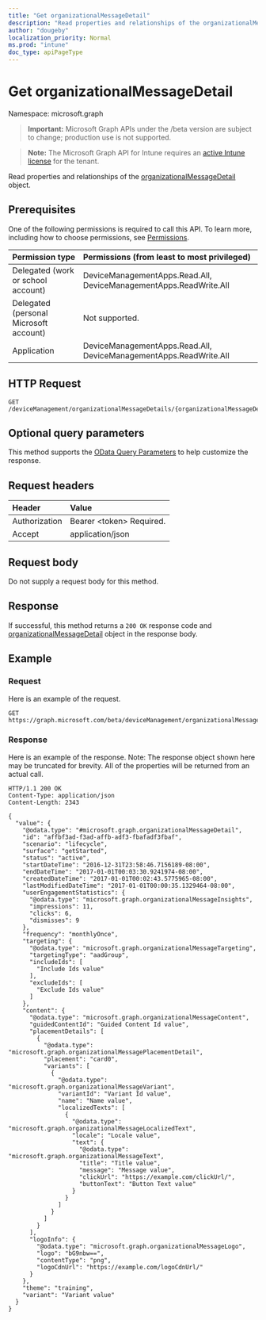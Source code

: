 ```yaml
---
title: "Get organizationalMessageDetail"
description: "Read properties and relationships of the organizationalMessageDetail object."
author: "dougeby"
localization_priority: Normal
ms.prod: "intune"
doc_type: apiPageType
---
```


# Get organizationalMessageDetail

Namespace: microsoft.graph

> **Important:** Microsoft Graph APIs under the /beta version are subject to change; production use is not supported.

> **Note:** The Microsoft Graph API for Intune requires an [active Intune license](https://go.microsoft.com/fwlink/?linkid=839381) for the tenant.

Read properties and relationships of the [organizationalMessageDetail](../resources/intune-partnerintegration-organizationalmessagedetail.md) object.

## Prerequisites
One of the following permissions is required to call this API. To learn more, including how to choose permissions, see [Permissions](/graph/permissions-reference).

|Permission type|Permissions (from least to most privileged)|
|:---|:---|
|Delegated (work or school account)|DeviceManagementApps.Read.All, DeviceManagementApps.ReadWrite.All|
|Delegated (personal Microsoft account)|Not supported.|
|Application|DeviceManagementApps.Read.All, DeviceManagementApps.ReadWrite.All|

## HTTP Request
<!-- {
  "blockType": "ignored"
}
-->
``` http
GET /deviceManagement/organizationalMessageDetails/{organizationalMessageDetailId}
```

## Optional query parameters
This method supports the [OData Query Parameters](/graph/query-parameters) to help customize the response.

## Request headers
|Header|Value|
|:---|:---|
|Authorization|Bearer &lt;token&gt; Required.|
|Accept|application/json|

## Request body
Do not supply a request body for this method.

## Response
If successful, this method returns a `200 OK` response code and [organizationalMessageDetail](../resources/intune-partnerintegration-organizationalmessagedetail.md) object in the response body.

## Example

### Request
Here is an example of the request.
``` http
GET https://graph.microsoft.com/beta/deviceManagement/organizationalMessageDetails/{organizationalMessageDetailId}
```

### Response
Here is an example of the response. Note: The response object shown here may be truncated for brevity. All of the properties will be returned from an actual call.
``` http
HTTP/1.1 200 OK
Content-Type: application/json
Content-Length: 2343

{
  "value": {
    "@odata.type": "#microsoft.graph.organizationalMessageDetail",
    "id": "affbf3ad-f3ad-affb-adf3-fbafadf3fbaf",
    "scenario": "lifecycle",
    "surface": "getStarted",
    "status": "active",
    "startDateTime": "2016-12-31T23:58:46.7156189-08:00",
    "endDateTime": "2017-01-01T00:03:30.9241974-08:00",
    "createdDateTime": "2017-01-01T00:02:43.5775965-08:00",
    "lastModifiedDateTime": "2017-01-01T00:00:35.1329464-08:00",
    "userEngagementStatistics": {
      "@odata.type": "microsoft.graph.organizationalMessageInsights",
      "impressions": 11,
      "clicks": 6,
      "dismisses": 9
    },
    "frequency": "monthlyOnce",
    "targeting": {
      "@odata.type": "microsoft.graph.organizationalMessageTargeting",
      "targetingType": "aadGroup",
      "includeIds": [
        "Include Ids value"
      ],
      "excludeIds": [
        "Exclude Ids value"
      ]
    },
    "content": {
      "@odata.type": "microsoft.graph.organizationalMessageContent",
      "guidedContentId": "Guided Content Id value",
      "placementDetails": [
        {
          "@odata.type": "microsoft.graph.organizationalMessagePlacementDetail",
          "placement": "card0",
          "variants": [
            {
              "@odata.type": "microsoft.graph.organizationalMessageVariant",
              "variantId": "Variant Id value",
              "name": "Name value",
              "localizedTexts": [
                {
                  "@odata.type": "microsoft.graph.organizationalMessageLocalizedText",
                  "locale": "Locale value",
                  "text": {
                    "@odata.type": "microsoft.graph.organizationalMessageText",
                    "title": "Title value",
                    "message": "Message value",
                    "clickUrl": "https://example.com/clickUrl/",
                    "buttonText": "Button Text value"
                  }
                }
              ]
            }
          ]
        }
      ],
      "logoInfo": {
        "@odata.type": "microsoft.graph.organizationalMessageLogo",
        "logo": "bG9nbw==",
        "contentType": "png",
        "logoCdnUrl": "https://example.com/logoCdnUrl/"
      }
    },
    "theme": "training",
    "variant": "Variant value"
  }
}
```




